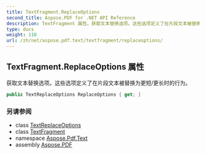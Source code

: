 ```yaml
---
title: TextFragment.ReplaceOptions
second_title: Aspose.PDF for .NET API Reference
description: TextFragment 属性。获取文本替换选项。这些选项定义了在片段文本被替换为更短/更长时的行为
type: docs
weight: 110
url: /zh/net/aspose.pdf.text/textfragment/replaceoptions/
---
```

## TextFragment.ReplaceOptions 属性

获取文本替换选项。这些选项定义了在片段文本被替换为更短/更长时的行为。

```csharp
public TextReplaceOptions ReplaceOptions { get; }
```

### 另请参阅

* class [TextReplaceOptions](../../textreplaceoptions/)
* class [TextFragment](../)
* namespace [Aspose.Pdf.Text](../../../aspose.pdf.text/)
* assembly [Aspose.PDF](../../../)